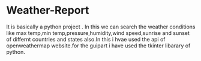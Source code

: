 # Weather-Report
It is basically a python project . In this we can search the weather conditions like max temp,min temp,pressure,humidity,wind speed,sunrise and sunset of differnt countries and states also.In this i hvae used the api of openweathermap website.for the guipart i have used the tkinter libarary of python.
